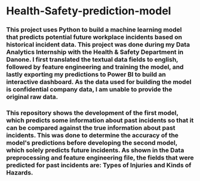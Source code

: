 # Health-Safety-prediction-model
### This project uses Python to build a machine learning model that predicts potential future workplace incidents based on historical incident data. This project was done during my Data Analytics Internship with the Health & Safety Department in Danone. I first translated the textual data fields to english, followed by feature engineering and training the model, and lastly exporting my predictions to Power BI to build an interactive dashboard. As the data used for building the model is confidential company data, I am unable to provide the original raw data. 

### This repository shows the development of the first model, which predicts some information about past incidents so that it can be compared against the true information about past incidents. This was done to determine the accuracy of the model's predictions before developing the second model, which solely predicts future incidents. As shown in the Data preprocessing and feature engineering file, the fields that were predicted for past incidents are: Types of Injuries and Kinds of Hazards.
